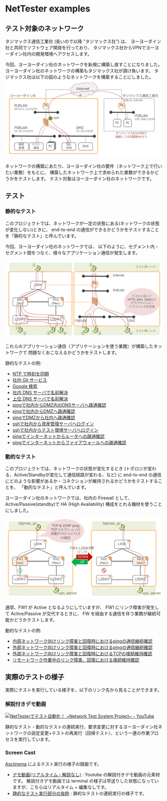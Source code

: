 # NetTester examples

## テスト対象のネットワーク
タジマックス通信工業社 (長いので以降 "タジマックス社") は、
ヨーヨーダイン社と共同でソフトウェア開発を行っており、
タジマックス社からVPNでヨーヨーダイン社内の開発環境へアクセスします。

今回、ヨーヨーダイン社のネットワークを新規に構築し直すことになりました。
ヨーヨーダイン社のネットワークの構築もタジマックス社が請け負います。
タジマックス社は以下の図のようなネットワークを構築することにしました。
![Testee network](./img/logical-network.png)

ネットワークの構築にあたり、ヨーヨーダイン社の要件（ネットワーク上で行いたい業務）をもとに、
構築したネットワーク上で求められた業務ができるかどうかをテストします。
テスト対象はヨーヨーダイン社のネットワークです。

## テスト

### 静的なテスト
このプロジェクトでは、ネットワークが一定の状態にある(ネットワークの状態が変化しない)ときに、
end-to-end の通信ができるかどうかをテストすることを「静的なテスト」と呼んでいます。

今回、ヨーヨーダイン社のネットワークでは、
以下のように、セグメント内・セグメント間をつなぐ、様々なアプリケーション通信が発生します。

![Static Test](./img/static-test-pattern.png)

これらのアプリケーション通信（アプリケーションを使う業務）が構築したネットワークで
問題なくおこなえるかどうかをテストします。

静的なテストの例:
* [NTP で時刻を同期](https://github.com/net-tester/examples/blob/develop/features/ntp.feature)
* [社内 Git サービス](https://github.com/net-tester/examples/blob/develop/features/git.feature)
* [Google 検索](https://github.com/net-tester/examples/blob/develop/features/google.feature)
* [社内 DNS サーバで名前解決](https://github.com/net-tester/examples/blob/develop/features/dns_dmz_from_internal_network.feature)
* [上位 DNS サーバで名前解決](https://github.com/net-tester/examples/blob/develop/features/dns_internet_from_dmz.feature)
* [pingで社内からDMZ内のDNSサーバへ疎通確認](https://github.com/net-tester/examples/blob/develop/features/ping_dmz_dns_from_internal_network.feature)
* [pingで社内からDMZへ疎通確認](https://github.com/net-tester/examples/blob/develop/features/ping_dmz_from_internal_network.feature)
* [pingでDMZから社内へ疎通確認](https://github.com/net-tester/examples/blob/develop/features/ping_internal_network_from_dmz.feature)
* [sshで社内から資産管理サーバへログイン](https://github.com/net-tester/examples/blob/develop/features/ssh_asset_management_server_from_internal_network.feature)
* [sshで社内からテスト環境サーバへログイン](https://github.com/net-tester/examples/blob/develop/features/ssh_test_environment_server_from_internal_network.feature)
* [pingでインターネットからルータへの疎通確認](https://github.com/net-tester/examples/blob/develop/features/ping_router_from_internet.feature)
* [pingでインターネットからファイアウォールへの疎通確認](https://github.com/net-tester/examples/blob/develop/features/ping_firewall_from_internet.feature)

### 動的なテスト
このプロジェクトでは、ネットワークの状態が変化するとき
(トポロジが変わる、Active/Standbyが変化して通信経路が変わる、など) に
end-to-end の通信にどのような影響があるか・コネクションが維持されるかどうかをテストすることを、
「動的なテスト」と呼んでいます。

ヨーヨーダイン社のネットワークでは、社内の Firewall として、
Active/Passive(standby)で HA (High Availability) 構成をとれる機材を使うことにしました。

![Dynamic Test](./img/dynamic-test-pattern.png)

通常、FW1 が Active となるようにしていますが、
FW1 にリンク障害が発生して Active/Passive が交代するときに、
FW を経由する通信を伴う業務が継続可能かどうかテストします。

動的なテストの例:
* [内部ネットワーク向けリンク障害と回復時におけるpingの通信継続確認](https://github.com/net-tester/examples/blob/develop/features/icmp_fw1_l2sw1_linkdown.feature)
* [外部ネットワーク向けリンク障害と回復時におけるpingの通信継続確認](https://github.com/net-tester/examples/blob/develop/features/icmp_fw1_l2swex_linkdown.feature)
* [外部ネットワーク向けリンク障害と回復時におけるTCPの接続維持確認](https://github.com/net-tester/examples/blob/develop/features/tcp_fw1_l2sw1_linkdown.feature)
* [リモートワーク作業中のリンク障害、回復における接続維持確認](https://github.com/net-tester/examples/blob/feature/ood_demo/features/remotework_linkdown.feature)

## 実際のテストの様子
実際にテストを実行している様子を、以下のリンク先から見ることができます。

### 解説付きデモ動画
[![NetTesterでテスト自動化！ ~Network Test System Project~ - YouTube](http://img.youtube.com/vi/C7z3aaWgsf4/0.jpg)](http://www.youtube.com/watch?v=C7z3aaWgsf4)

静的なテスト・動的なテストの連続実行、要求変更に対するヨーヨーダイン社ネットワークの設定変更+テストの再実行（回帰テスト）、という一連の作業プロセスを実行しています。

### Screen Cast
[Asciinema](https://asciinema.org/) によるテスト実行の様子の録画です。
* [デモ動画(リアルタイム・解説なし)](https://asciinema.org/a/c9n8xrwxfofpoxvb306ucmb94)
: Youtube の解説付きデモ動画の元素材です。
解説付きデモ動画では terminal の様子は早送りした状態になっていますが、こちらはリアルタイム + 編集なしです。
* [静的なテスト実行部分の抜粋](https://asciinema.org/a/8wyyvxyxkxv37snfucqw84ngr)
: 静的なテストの連続実行の様子です。
